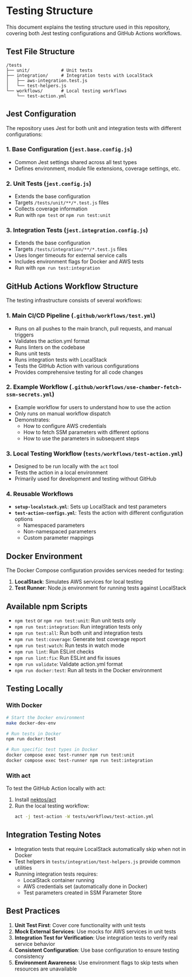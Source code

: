 # Testing Structure

This document explains the testing structure used in this repository, covering both Jest testing configurations and GitHub Actions workflows.

## Test File Structure

```
/tests
├── unit/            # Unit tests
├── integration/     # Integration tests with LocalStack
│   ├── aws-integration.test.js
│   └── test-helpers.js
└── workflows/       # Local testing workflows
    └── test-action.yml
```

## Jest Configuration

The repository uses Jest for both unit and integration tests with different configurations:

### 1. Base Configuration (`jest.base.config.js`)

- Common Jest settings shared across all test types
- Defines environment, module file extensions, coverage settings, etc.

### 2. Unit Tests (`jest.config.js`)

- Extends the base configuration
- Targets `/tests/unit/**/*.test.js` files
- Collects coverage information
- Run with `npm test` or `npm run test:unit`

### 3. Integration Tests (`jest.integration.config.js`)

- Extends the base configuration
- Targets `/tests/integration/**/*.test.js` files
- Uses longer timeouts for external service calls
- Includes environment flags for Docker and AWS tests
- Run with `npm run test:integration`

## GitHub Actions Workflow Structure

The testing infrastructure consists of several workflows:

### 1. Main CI/CD Pipeline (`.github/workflows/test.yml`)

- Runs on all pushes to the main branch, pull requests, and manual triggers
- Validates the action.yml format
- Runs linters on the codebase
- Runs unit tests
- Runs integration tests with LocalStack
- Tests the GitHub Action with various configurations
- Provides comprehensive testing for all code changes

### 2. Example Workflow (`.github/workflows/use-chamber-fetch-ssm-secrets.yml`)

- Example workflow for users to understand how to use the action
- Only runs on manual workflow dispatch
- Demonstrates:
  - How to configure AWS credentials
  - How to fetch SSM parameters with different options
  - How to use the parameters in subsequent steps

### 3. Local Testing Workflow (`tests/workflows/test-action.yml`)

- Designed to be run locally with the `act` tool
- Tests the action in a local environment
- Primarily used for development and testing without GitHub

### 4. Reusable Workflows

- **`setup-localstack.yml`**: Sets up LocalStack and test parameters
- **`test-action-configs.yml`**: Tests the action with different configuration options
  - Namespaced parameters
  - Non-namespaced parameters
  - Custom parameter mappings

## Docker Environment

The Docker Compose configuration provides services needed for testing:

1. **LocalStack**: Simulates AWS services for local testing
2. **Test Runner**: Node.js environment for running tests against LocalStack

## Available npm Scripts

- `npm test` or `npm run test:unit`: Run unit tests only
- `npm run test:integration`: Run integration tests only
- `npm run test:all`: Run both unit and integration tests
- `npm run test:coverage`: Generate test coverage report
- `npm run test:watch`: Run tests in watch mode
- `npm run lint`: Run ESLint checks
- `npm run lint:fix`: Run ESLint and fix issues
- `npm run validate`: Validate action.yml format
- `npm run docker:test`: Run all tests in the Docker environment

## Testing Locally

### With Docker

```bash
# Start the Docker environment
make docker-dev-env

# Run tests in Docker
npm run docker:test

# Run specific test types in Docker
docker compose exec test-runner npm run test:unit
docker compose exec test-runner npm run test:integration
```

### With act

To test the GitHub Action locally with act:

1. Install [nektos/act](https://github.com/nektos/act)
2. Run the local testing workflow:
   ```bash
   act -j test-action -W tests/workflows/test-action.yml
   ```

## Integration Testing Notes

- Integration tests that require LocalStack automatically skip when not in Docker
- Test helpers in `tests/integration/test-helpers.js` provide common utilities
- Running integration tests requires:
  - LocalStack container running
  - AWS credentials set (automatically done in Docker)
  - Test parameters created in SSM Parameter Store

## Best Practices

1. **Unit Test First**: Cover core functionality with unit tests
2. **Mock External Services**: Use mocks for AWS services in unit tests
3. **Integration Test for Verification**: Use integration tests to verify real service behavior
4. **Consistent Configuration**: Use base configuration to ensure testing consistency
5. **Environment Awareness**: Use environment flags to skip tests when resources are unavailable